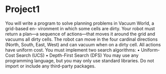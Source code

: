 # Project1

You will write a program to solve planning problems in Vacuum World, a grid-based en-
vironment in which some cells are dirty. Your robot must return a plan—a sequence of
actions—that moves it around the grid and vacuums all dirty cells. The robot can move in
the four cardinal directions (North, South, East, West) and can vacuum when on a dirty
cell. All actions have uniform cost.
You must implement two search algorithms:
• Uniform-Cost Search (UCS)
• Depth-First Search (DFS)
You may use any programming language, but you may only use standard libraries.
Do not import or include any third-party packages.
